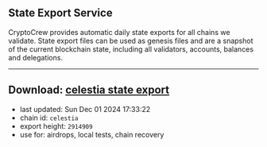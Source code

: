 ## State Export Service
CryptoCrew provides automatic daily state exports for all chains we validate. State export files can be used as genesis files and are a snapshot of the current blockchain state, including all validators, accounts, balances and delegations.

---
**Download: [celestia state export](https://dl-eu2.ccvalidators.com/SERVICE/celestia/celestia_export_2914909.json)**
---

- last updated: Sun Dec 01 2024 17:33:22
- chain id: `celestia`
- export height: `2914909`
- use for: airdrops, local tests, chain recovery
